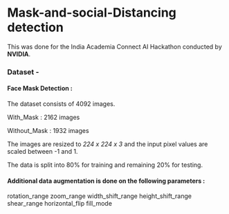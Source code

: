 # Mask-and-social-Distancing detection

This was done for the India Academia Connect AI Hackathon conducted by **NVIDIA**. 

### Dataset - 

#### Face Mask Detection :
The dataset consists of 4092 images.

With_Mask : 2162 images

Without_Mask : 1932 images

The images are resized to *224 x 224 x 3* and the input pixel values are scaled between -1 and 1.

The data is split into 80% for training and remaining 20% for testing.

#### Additional data augmentation is done on the following parameters :
  rotation_range
  zoom_range
  width_shift_range
  height_shift_range
  shear_range
  horizontal_flip
  fill_mode
  
  



